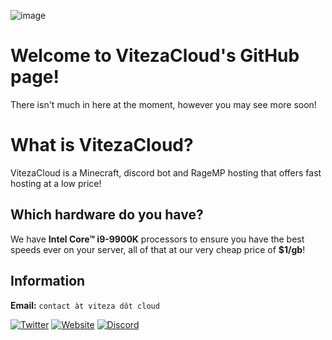 ![image](https://user-images.githubusercontent.com/69477938/169530529-35252093-4437-48b7-9c7c-b86071f580ed.png)

# Welcome to VitezaCloud's GitHub page!

There isn't much in here at the moment, however you may see more soon!

# What is VitezaCloud?

VitezaCloud is a Minecraft, discord bot and RageMP hosting that offers fast hosting at a low price!

## Which hardware do you have?

We have __Intel Core™ i9-9900K__ processors to ensure you have the best speeds ever on your server, all of that at our very cheap price of __$1/gb__!

## Information

**Email:** `contact àt viteza dôt cloud`

[![Twitter](https://img.shields.io/twitter/url/https/twitter.com/VitezaCloud.svg?style=social&label=Follow%20%40VitezaCloud)](https://twitter.com/VitezaCloud)
[![Website](https://img.shields.io/badge/Website-viteza.cloud-red)](https://viteza.cloud)
[![Discord](https://img.shields.io/discord/881503676785651723?color=blue&label=Discord&logo=discord)](https://discord.gg/fZ4Z43MdAT)
